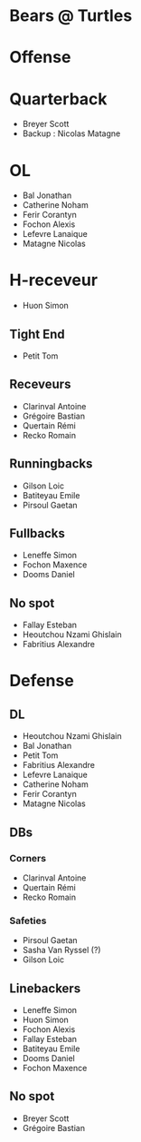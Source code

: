 # Bears @ Turtles

# Offense 

# Quarterback
- Breyer Scott
- Backup : Nicolas Matagne
  
# OL
- Bal Jonathan
- Catherine Noham
- Ferir Corantyn
- Fochon Alexis
- Lefevre Lanaique
- Matagne Nicolas

# H-receveur
- Huon Simon

## Tight End
- Petit Tom

## Receveurs
- Clarinval Antoine
- Grégoire Bastian
- Quertain Rémi
- Recko Romain

## Runningbacks
- Gilson Loic
- Batiteyau Emile
- Pirsoul Gaetan

## Fullbacks
- Leneffe Simon
- Fochon Maxence
- Dooms Daniel

## No spot
- Fallay Esteban
- Heoutchou Nzami Ghislain
- Fabritius Alexandre

# Defense

## DL
- Heoutchou Nzami Ghislain
- Bal Jonathan
- Petit Tom
- Fabritius Alexandre
- Lefevre Lanaique
- Catherine Noham
- Ferir Corantyn
- Matagne Nicolas

## DBs

### Corners
- Clarinval Antoine
- Quertain Rémi
- Recko Romain

### Safeties
- Pirsoul Gaetan
- Sasha Van Ryssel (?)
- Gilson Loic

## Linebackers
- Leneffe Simon
- Huon Simon
- Fochon Alexis
- Fallay Esteban
- Batiteyau Emile
- Dooms Daniel
- Fochon Maxence

## No spot
- Breyer Scott
- Grégoire Bastian
